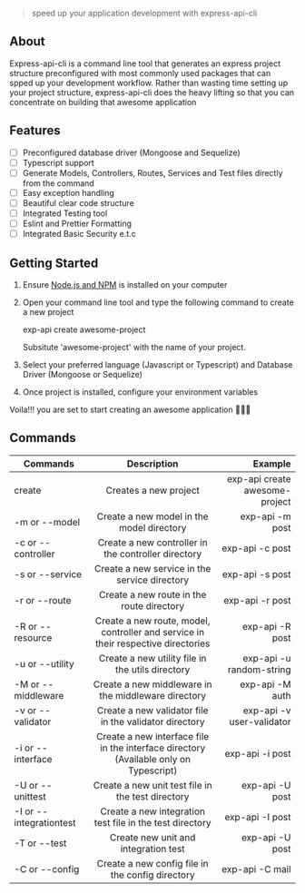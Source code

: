 > speed up your application development with express-api-cli

## About

Express-api-cli is a command line tool that generates an express project structure preconfigured
with most commonly used packages that can spped up your development workflow. Rather than wasting
time setting up your project structure, express-api-cli does the heavy lifting so that you can
concentrate on building that awesome application

## Features

- [ ] Preconfigured database driver (Mongoose and Sequelize)
- [ ] Typescript support
- [ ] Generate Models, Controllers, Routes, Services and Test files directly from the command
- [ ] Easy exception handling
- [ ] Beautiful clear code structure
- [ ] Integrated Testing tool
- [ ] Eslint and Prettier Formatting
- [ ] Integrated Basic Security e.t.c

## Getting Started

1.  Ensure [Node.js and NPM](https://nodejs.org/en/download/) is installed on your computer
2.  Open your command line tool and type the following command to create a new project

    exp-api create awesome-project

    Subsitute 'awesome-project' with the name of your project.

3.  Select your preferred language (Javascript or Typescript) and Database Driver (Mongoose or
    Sequelize)
4.  Once project is installed, configure your environment variables

Voila!!! you are set to start creating an awesome application 🚀🚀🚀

## Commands

| Commands                |                                      Description                                      |                        Example |
| ----------------------- | :-----------------------------------------------------------------------------------: | -----------------------------: |
| create                  |                                 Creates a new project                                 | exp-api create awesome-project |
| -m or --model           |                       Create a new model in the model directory                       |                exp-api -m post |
| -c or --controller      |                  Create a new controller in the controller directory                  |                exp-api -c post |
| -s or --service         |                     Create a new service in the service directory                     |                exp-api -s post |
| -r or --route           |                       Create a new route in the route directory                       |                exp-api -r post |
| -R or --resource        |   Create a new route, model, controller and service in their respective directories   |                exp-api -R post |
| -u or --utility         |                   Create a new utility file in the utils directory                    |       exp-api -u random-string |
| -M or --middleware      |                  Create a new middleware in the middleware directory                  |                exp-api -M auth |
| -v or --validator       |                Create a new validator file in the validator directory                 |      exp-api -v user-validator |
| -i or --interface       | Create a new interface file in the interface directory (Available only on Typescript) |                exp-api -i post |
| -U or --unittest        |                   Create a new unit test file in the test directory                   |                exp-api -U post |
| -I or --integrationtest |               Create a new integration test file in the test directory                |                exp-api -I post |
| -T or --test            |                         Create new unit and integration test                          |                exp-api -U post |
| -C or --config          |                   Create a new config file in the config directory                    |                exp-api -C mail |
